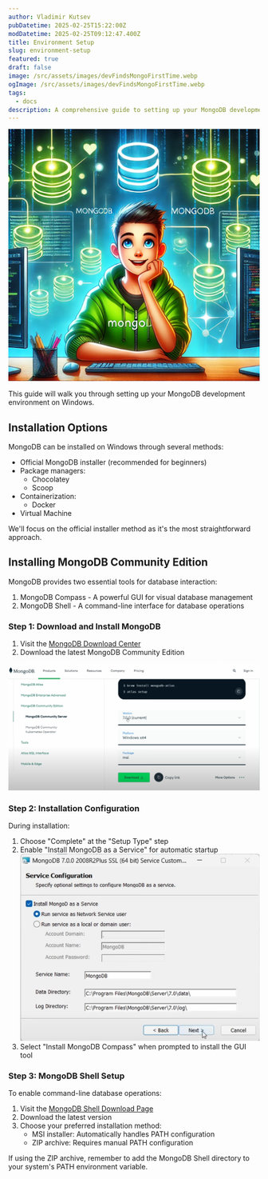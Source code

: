 ```yaml
---
author: Vladimir Kutsev
pubDatetime: 2025-02-25T15:22:00Z
modDatetime: 2025-02-25T09:12:47.400Z
title: Environment Setup
slug: environment-setup
featured: true
draft: false
image: /src/assets/images/devFindsMongoFirstTime.webp
ogImage: /src/assets/images/devFindsMongoFirstTime.webp
tags:
  - docs
description: A comprehensive guide to setting up your MongoDB development environment on Windows, including installation options and essential tools.
---
```


![Dev finds MongoDB for the first time](/src/assets/images/devFindsMongoFirstTime.webp)

This guide will walk you through setting up your MongoDB development environment on Windows.

## Installation Options

MongoDB can be installed on Windows through several methods:

- Official MongoDB installer (recommended for beginners)
- Package managers:
  - Chocolatey
  - Scoop
- Containerization:
  - Docker
- Virtual Machine

We'll focus on the official installer method as it's the most straightforward approach.

## Installing MongoDB Community Edition

MongoDB provides two essential tools for database interaction:
1. MongoDB Compass - A powerful GUI for visual database management
2. MongoDB Shell - A command-line interface for database operations

### Step 1: Download and Install MongoDB

1. Visit the [MongoDB Download Center](https://www.mongodb.com/try/download/community)
2. Download the latest MongoDB Community Edition

![MongoDB Community Edition Download Page](/src/assets/screenshots/downloadForWindows.png)

### Step 2: Installation Configuration

During installation:
1. Choose "Complete" at the "Setup Type" step
2. Enable "Install MongoDB as a Service" for automatic startup
   ![MongoDB Service Configuration](/src/assets/screenshots/mongoServiceConfig.png)
3. Select "Install MongoDB Compass" when prompted to install the GUI tool

### Step 3: MongoDB Shell Setup

To enable command-line database operations:

1. Visit the [MongoDB Shell Download Page](https://www.mongodb.com/try/download/shell)
2. Download the latest version
3. Choose your preferred installation method:
   - MSI installer: Automatically handles PATH configuration
   - ZIP archive: Requires manual PATH configuration
   
If using the ZIP archive, remember to add the MongoDB Shell directory to your system's PATH environment variable.
